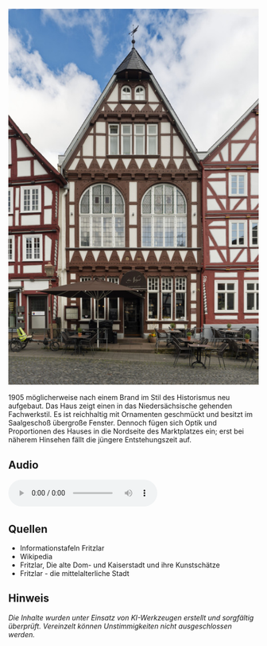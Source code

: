 ![Haus Nägle](./images/fritzlar/p9.jpg)

1905 möglicherweise nach einem Brand im Stil des Historismus neu aufgebaut.
Das Haus zeigt einen in das Niedersächsische gehenden Fachwerkstil.
Es ist reichhaltig mit Ornamenten geschmückt und besitzt im Saalgeschoß übergroße Fenster. Dennoch fügen sich Optik und Proportionen des Hauses in die Nordseite des Marktplatzes ein; erst bei näherem Hinsehen fällt die jüngere Entstehungszeit auf.

## Audio

<audio controls class="full-width-audio">
  <source src="locales/fritzlar/de/p8.mp3" type="audio/mpeg">
  Dein Browser unterstützt kein Audioelement.
</audio>

## Quellen

- Informationstafeln Fritzlar
- Wikipedia
- Fritzlar, Die alte Dom- und Kaiserstadt und ihre Kunstschätze
- Fritzlar - die mittelalterliche Stadt

## Hinweis

_Die Inhalte wurden unter Einsatz von KI-Werkzeugen erstellt und sorgfältig überprüft. Vereinzelt können Unstimmigkeiten nicht ausgeschlossen werden._